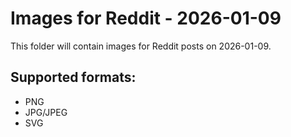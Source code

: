 # Images for Reddit - 2026-01-09

This folder will contain images for Reddit posts on 2026-01-09.

## Supported formats:
- PNG
- JPG/JPEG
- SVG
